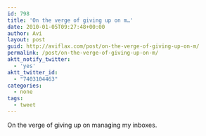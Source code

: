 ```yaml
---
id: 798
title: 'On the verge of giving up on m…'
date: 2010-01-05T09:27:48+00:00
author: Avi
layout: post
guid: http://aviflax.com/post/on-the-verge-of-giving-up-on-m/
permalink: /post/on-the-verge-of-giving-up-on-m/
aktt_notify_twitter:
  - 'yes'
aktt_twitter_id:
  - "7403104463"
categories:
  - none
tags:
  - tweet
---
```

On the verge of giving up on managing my inboxes.